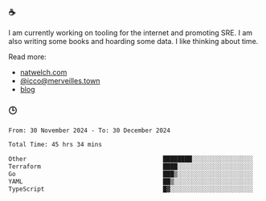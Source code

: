 ### ☕

I am currently working on tooling for the internet and promoting SRE. I am also writing some books and hoarding some data. I like thinking about time. 

Read more:

 - [natwelch.com](https://natwelch.com)
 - [@icco@merveilles.town](https://merveilles.town/@icco)
 - [blog](https://writing.natwelch.com)

### 🕒

<!--START_SECTION:waka-->

```txt
From: 30 November 2024 - To: 30 December 2024

Total Time: 45 hrs 34 mins

Other                                      ████████░░░░░░░░░░░░░░░░░   31.60 %
Terraform                                  ████░░░░░░░░░░░░░░░░░░░░░   16.20 %
Go                                         ███▒░░░░░░░░░░░░░░░░░░░░░   13.12 %
YAML                                       ██▒░░░░░░░░░░░░░░░░░░░░░░   08.71 %
TypeScript                                 █▓░░░░░░░░░░░░░░░░░░░░░░░   06.03 %
```

<!--END_SECTION:waka-->
